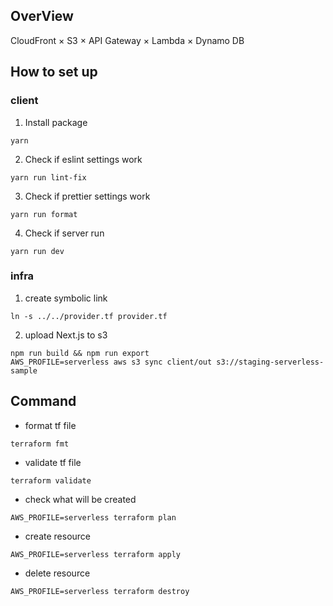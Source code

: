 ## OverView

CloudFront × S3 × API Gateway × Lambda × Dynamo DB

## How to set up
### client
1. Install package

```
yarn
```

2. Check if eslint settings work

```
yarn run lint-fix
```

3. Check if prettier settings work

```
yarn run format
```

4. Check if server run

```
yarn run dev
```

### infra
1. create symbolic link

```
ln -s ../../provider.tf provider.tf
```

2. upload Next.js to s3

```
npm run build && npm run export
AWS_PROFILE=serverless aws s3 sync client/out s3://staging-serverless-sample
```

## Command
- format tf file

```
terraform fmt
```

- validate tf file

```
terraform validate
```

- check what will be created

```
AWS_PROFILE=serverless terraform plan
```

- create resource

```
AWS_PROFILE=serverless terraform apply
```

- delete resource

```
AWS_PROFILE=serverless terraform destroy
```
